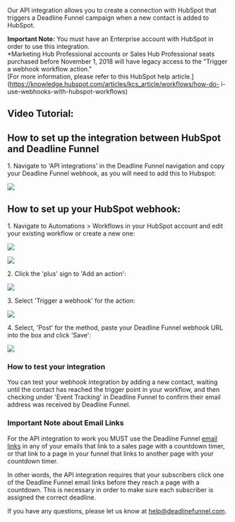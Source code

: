 Our API integration allows you to create a connection with HubSpot that
triggers a Deadline Funnel campaign when a new contact is added to HubSpot.

**Important Note:** You must have an Enterprise account with HubSpot in order
to use this integration.  
*Marketing Hub Professional accounts or Sales Hub Professional seats purchased before November 1, 2018 will have legacy access to the "Trigger a webhook workflow action."   
[For more information, please refer to this HubSpot help
article.](https://knowledge.hubspot.com/articles/kcs_article/workflows/how-do-
i-use-webhooks-with-hubspot-workflows)

##  Video Tutorial:

## How to set up the integration between HubSpot and Deadline Funnel

1\. Navigate to 'API integrations' in the Deadline Funnel navigation and copy your Deadline Funnel webhook, as you will need to add this to Hubspot: 

![](https://s3.amazonaws.com/helpscout.net/docs/assets/53974d6ce4b0c76107b109d1/images/5b4cb8a70428631d7a88f2a1/file-Cr0Ge83vgD.png)

##   How to set up your HubSpot webhook:

1\. Navigate to Automations > Workflows in your HubSpot account and edit your existing workflow or create a new one: 

![](https://s3.amazonaws.com/helpscout.net/docs/assets/53974d6ce4b0c76107b109d1/images/5b4e14770428631d7a8904d0/file-LPZaBISJEY.png)

![](https://s3.amazonaws.com/helpscout.net/docs/assets/53974d6ce4b0c76107b109d1/images/5b4e15bc0428631d7a8904ed/file-sRpGxcEwS2.png)

2\. Click the 'plus' sign to 'Add an action': 

![](https://s3.amazonaws.com/helpscout.net/docs/assets/53974d6ce4b0c76107b109d1/images/5b4e17532c7d3a03f89caff5/file-fK80EahyI3.png)

3\. Select 'Trigger a webhook' for the action: 

![](https://s3.amazonaws.com/helpscout.net/docs/assets/53974d6ce4b0c76107b109d1/images/5b4e17cd0428631d7a8904ff/file-i4X8a96fa8.png)

4\. Select, 'Post' for the method, paste your Deadline Funnel webhook URL into the box and click 'Save': 

![](https://s3.amazonaws.com/helpscout.net/docs/assets/53974d6ce4b0c76107b109d1/images/5b4e187e2c7d3a03f89cb00a/file-YRLzIMg2BB.png)

### How to test your integration

You can test your webhook integration by adding a new contact, waiting until
the contact has reached the trigger point in your workflow, and then checking
under 'Event Tracking' in Deadline Funnel to confirm their email address was
received by Deadline Funnel.

### Important Note about Email Links

For the API integration to work you MUST use the Deadline Funnel [email
links](http://documentation.deadlinefunnel.com/article/16-expiring-links) in
any of your emails that link to a sales page with a countdown timer, or that
link to a page in your funnel that links to another page with your countdown
timer.

In other words, the API integration requires that your subscribers click one
of the Deadline Funnel email links before they reach a page with a countdown.
This is necessary in order to make sure each subscriber is assigned the
correct deadline.

If you have any questions, please let us know at
[help@deadlinefunnel.com](mailto:mailto:help@deadlinefunnel.com).

